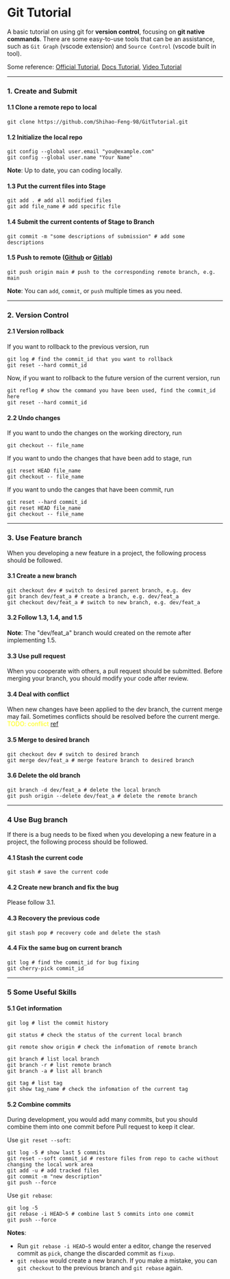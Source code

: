 # Git Tutorial
A basic tutorial on using git for **version control**, focusing on **git native commands**.  There are some easy-to-use tools that can be an assistance, such as `Git Graph` (vscode extension) and `Source Control` (vscode built in tool).

Some reference:
[Official Tutorial](https://git-scm.com/book/en/v2),
[Docs Tutorial](https://www.liaoxuefeng.com/wiki/896043488029600),
[Video Tutorial](https://www.bilibili.com/video/BV1w14y1C7oi/?spm_id_from=333.999.0.0)

---

### 1. Create and Submit
#### 1.1 Clone a remote repo to local 
```shell
git clone https://github.com/Shihao-Feng-98/GitTutorial.git
```

#### 1.2 Initialize the local repo 
```shell
git config --global user.email "you@example.com"
git config --global user.name "Your Name"
```
**Note**: Up to date, you can coding locally.

#### 1.3 Put the current files into **Stage**
```shell
git add . # add all modified files
git add file_name # add specific file
```

#### 1.4 Submit the current contents of **Stage** to **Branch**
```shell
git commit -m "some descriptions of submission" # add some descriptions
```

#### 1.5 Push to remote ([Github](https://github.com/) or [Gitlab](https://gitlab.com/))
```shell
git push origin main # push to the corresponding remote branch, e.g. main
```
**Note**: You can `add`, `commit`, or `push` multiple times as you need.

---


### 2. Version Control
#### 2.1 Version rollback
If you want to rollback to the previous version, run
```shell
git log # find the commit_id that you want to rollback
git reset --hard commit_id
```

Now, if you want to rollback to the future version of the current version, run
```shell
git reflog # show the command you have been used, find the commit_id here
git reset --hard commit_id
```

#### 2.2 Undo changes
If you want to undo the changes on the working directory, run 
```shell
git checkout -- file_name
```

If you want to undo the changes that have been add to stage, run 
```shell
git reset HEAD file_name
git checkout -- file_name
```

If you want to undo the canges that have been commit, run
```shell
git reset --hard commit_id
git reset HEAD file_name
git checkout -- file_name
```

---


### 3. Use Feature branch 
When you developing a new feature in a project, the following process should be followed.

#### 3.1 Create a new branch
```shell
git checkout dev # switch to desired parent branch, e.g. dev
git branch dev/feat_a # create a branch, e.g. dev/feat_a
git checkout dev/feat_a # switch to new branch, e.g. dev/feat_a
```

#### 3.2 Follow 1.3, 1.4, and 1.5   
**Note**: The "dev/feat_a" branch would created on the remote after implementing 1.5.

#### 3.3 Use pull request  
When you cooperate with others, a pull request should be submitted. Before merging your branch, you should modify your code after review. 

#### 3.4 Deal with conflict  
When new changes have been applied to the dev branch, the current merge may fail. Sometimes conflicts should be resolved before the current merge.   
<font color=yellow>TODO: conflict</font> [ref](https://git.rvbust.com/help/user/project/merge_requests/conflicts#resolve-conflicts-from-the-command-line)

#### 3.5 Merge to desired branch
```shell
git checkout dev # switch to desired branch
git merge dev/feat_a # merge feature branch to desired branch
```

#### 3.6 Delete the old branch
```shell
git branch -d dev/feat_a # delete the local branch
git push origin --delete dev/feat_a # delete the remote branch
```

----


### 4 Use Bug branch
If there is a bug needs to be fixed when you developing a new feature in a project, the following process should be followed.

#### 4.1 Stash the current code
```shell
git stash # save the current code
```

#### 4.2 Create new branch and fix the bug  
Please follow 3.1.

#### 4.3 Recovery the previous code  
```shell
git stash pop # recovery code and delete the stash
```

#### 4.4 Fix the same bug on current branch
```shell
git log # find the commit_id for bug fixing
git cherry-pick commit_id
```

---


### 5 Some Useful Skills
#### 5.1 Get information
```shell
git log # list the commit history

git status # check the status of the current local branch

git remote show origin # check the infomation of remote branch

git branch # list local branch
git branch -r # list remote branch
git branch -a # list all branch

git tag # list tag
git show tag_name # check the infomation of the current tag 
```

#### 5.2 Combine commits
During development, you would add many commits, but you should combine 
them into one commit before Pull request to keep it clear.

Use `git reset --soft`:
```shell
git log -5 # show last 5 commits
git reset --soft commit_id # restore files from repo to cache without changing the local work area
git add -u # add tracked files
git commit -m "new description"
git push --force
```

Use `git rebase`:
```shell
git log -5
git rebase -i HEAD~5 # combine last 5 commits into one commit
git push --force
```
**Notes**: 
- Run `git rebase -i HEAD~5` would enter a editor, change the reserved commit as `pick`, change the discarded commit as `fixup`.
- `git rebase` would create a new branch. If you make a mistake, you can `git checkout` to the previous branch and `git rebase` again. 

